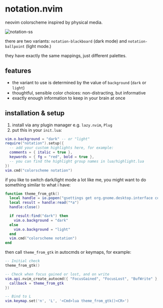 # notation.nvim

neovim colorscheme inspired by physical media.

![notation-ss](https://github.com/user-attachments/assets/8a7eec92-d750-43f3-b96c-841e216961a3)

there are two variants: `notation-blackboard` (dark mode) and `notation-ballpoint` (light mode.)

they have exactly the same mappings, just different palettes.

## features
- the variant to use is determined by the value of `background` (`dark` or `light`)
- thoughtful, sensible color choices: non-distracting, but informative
- exactly enough information to keep in your brain at once

## installation & setup
1. install via any plugin manager e.g. `lazy.nvim`, `Plug`
2. put this in your `init.lua`:
```lua
vim.o.background = "dark" -- or "light"
require("notation").setup({
  -- add your custom highlights here, for example:
  comments = { italic = true },
  keywords = { fg = "red", bold = true },
  -- you can find the highlight group names in lua/highlight.lua
})
vim.cmd("colorscheme notation")
```

if you like to switch dark/light mode a lot like me, you might want to do something similar to what i have:

```lua
function theme_from_gtk()
  local handle = io.popen("gsettings get org.gnome.desktop.interface color-scheme")
  local result = handle:read("*a")
  handle:close()

  if result:find("dark") then
    vim.o.background = "dark"
  else
    vim.o.background = "light"
  end
  vim.cmd("colorscheme notation")
end
```

then call `theme_from_gtk` in autocmds or keymaps, for example:

```lua
-- Initial check
theme_from_gtk()

-- Check when focus gained or lost, and on write
vim.api.nvim_create_autocmd({ "FocusGained", "FocusLost", "BufWrite" }, {
  callback = theme_from_gtk
})

-- Bind to L
vim.keymap.set('n', 'L', '<Cmd>lua theme_from_gtk()<CR>')
```
 
